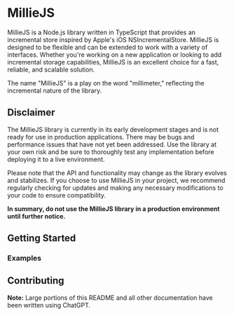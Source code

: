# MillieJS

MillieJS is a Node.js library written in TypeScript that provides an incremental
store inspired by Apple's iOS NSIncrementalStore.  MillieJS is designed to be
flexible and can be extended to work with a variety of interfaces. Whether
you're working on a new application or looking to add incremental storage
capabilities, MillieJS is an excellent choice for a fast, reliable, and
scalable solution.

The name "MillieJS" is a play on the word "millimeter," reflecting the
incremental nature of the library.

## Disclaimer

The MillieJS library is currently in its early development stages and is not
ready for use in production applications. There may be bugs and performance
issues that have not yet been addressed. Use the library at your own risk and
be sure to thoroughly test any implementation before deploying it to a live
environment.

Please note that the API and functionality may change as the library evolves
and stabilizes. If you choose to use MillieJS in your project, we recommend
regularly checking for updates and making any necessary modifications to your
code to ensure compatibility.

**In summary, do not use the MillieJS library in a production environment until
further notice.**

## Getting Started

### Examples

## Contributing

**Note:** Large portions of this README and all other documentation have been
written using ChatGPT.
